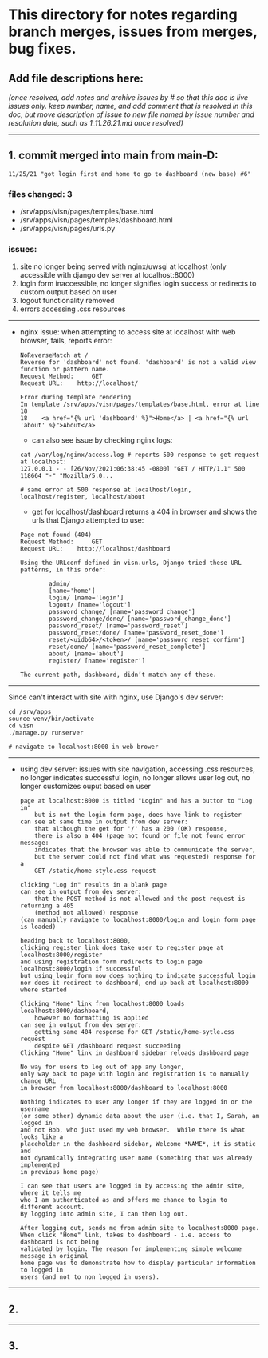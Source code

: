 # This directory for notes regarding branch merges, issues from merges, bug fixes. 

## Add file descriptions here: 

*(once resolved, add notes and archive issues by # so that this doc is live issues only.
 keep number, name, and add comment that is resolved in this doc, 
 but move description of issue to new file named by issue number and resolution date, 
 such as 1_11.26.21.md once resolved)* 

---

## 1. commit merged into main from main-D: 
    11/25/21 "got login first and home to go to dashboard (new base) #6"

### files changed: 3
- /srv/apps/visn/pages/temples/base.html
- /srv/apps/visn/pages/temples/dashboard.html
- /srv/apps/visn/pages/urls.py

### issues: 
1. site no longer being served with nginx/uwsgi at localhost (only accessible with django dev server at localhost:8000)
2. login form inaccessible, no longer signifies login success or redirects to custom output based on user 
3. logout functionality removed
4. errors accessing .css resources
---

- nginx issue: when attempting to access site at localhost with web browser, fails, reports error: 
 	```
	NoReverseMatch at /
	Reverse for 'dashboard' not found. 'dashboard' is not a valid view function or pattern name.
	Request Method: 	GET
	Request URL: 	http://localhost/

	Error during template rendering
	In template /srv/apps/visn/pages/templates/base.html, error at line 18
	18 	  <a href="{% url 'dashboard' %}">Home</a> | <a href="{% url 'about' %}">About</a>
	```
	- can also see issue by checking nginx logs:
	```	
	cat /var/log/nginx/access.log # reports 500 response to get request at localhost: 
	127.0.0.1 - - [26/Nov/2021:06:38:45 -0800] "GET / HTTP/1.1" 500 118664 "-" "Mozilla/5.0...

	# same error at 500 response at localhost/login, localhost/register, localhost/about
	```
	- get for localhost/dashboard returns a 404 in browser and shows the urls that Django attempted to use: 
	```
	Page not found (404)
	Request Method: 	GET
	Request URL: 	http://localhost/dashboard

	Using the URLconf defined in visn.urls, Django tried these URL patterns, in this order:

    		admin/
    		[name='home']
    		login/ [name='login']
    		logout/ [name='logout']
    		password_change/ [name='password_change']
    		password_change/done/ [name='password_change_done']
    		password_reset/ [name='password_reset']
    		password_reset/done/ [name='password_reset_done']
    		reset/<uidb64>/<token>/ [name='password_reset_confirm']
    		reset/done/ [name='password_reset_complete']
    		about/ [name='about']
    		register/ [name='register']

	The current path, dashboard, didn’t match any of these.
	```
---
Since can't interact with site with nginx, use Django's dev server: 
```
cd /srv/apps
source venv/bin/activate
cd visn
./manage.py runserver

# navigate to localhost:8000 in web brower
```
---
- using dev server: issues with site navigation, accessing .css resources, no longer indicates successful login, no longer allows user log out, no longer customizes ouput based on user
	```
	page at localhost:8000 is titled "Login" and has a button to "Log in" 
        but is not the login form page, does have link to register
	can see at same time in output from dev server:
        that although the get for '/' has a 200 (OK) response, 
	    there is also a 404 (page not found or file not found error message: 
        indicates that the browser was able to communicate the server, 
        but the server could not find what was requested) response for a
        GET /static/home-style.css request
	```
	```
	clicking "Log in" results in a blank page
	can see in output from dev server:
        that the POST method is not allowed and the post request is returning a 405 
        (method not allowed) response
	(can manually navigate to localhost:8000/login and login form page is loaded)
	```
	```
	heading back to localhost:8000, 
    clicking register link does take user to register page at localhost:8000/register
	and using registration form redirects to login page localhost:8000/login if successful
	but using login form now does nothing to indicate successful login 
    nor does it redirect to dashboard, end up back at localhost:8000 where started
	```
	```
	Clicking "Home" link from localhost:8000 loads localhost:8000/dashboard, 
        however no formatting is applied  
	can see in output from dev server: 
        getting same 404 response for GET /static/home-sytle.css request 
        despite GET /dashboard request succeeding
	Clicking "Home" link in dashboard sidebar reloads dashboard page
	```
	```
	No way for users to log out of app any longer, 
    only way back to page with login and registration is to manually change URL 
    in browser from localhost:8000/dashboard to localhost:8000

	Nothing indicates to user any longer if they are logged in or the username 
    (or some other) dynamic data about the user (i.e. that I, Sarah, am logged in 
    and not Bob, who just used my web browser. 	While there is what looks like a 
    placeholder in the dashboard sidebar, Welcome *NAME*, it is static and 
    not dynamically integrating user name (something that was already implemented 
    in previous home page)
	```
	```
	I can see that users are logged in by accessing the admin site, where it tells me 
    who I am authenticated as and offers me chance to login to different account. 
    By logging into admin site, I can then log out. 

	After logging out, sends me from admin site to localhost:8000 page. 
    When click "Home" link, takes to dashboard - i.e. access to dashboard is not being 
    validated by login. The reason for implementing simple welcome message in original 
    home page was to demonstrate how to display particular information to logged in 
    users (and not to non logged in users). 
	```
---
## 2.

---
## 3. 
